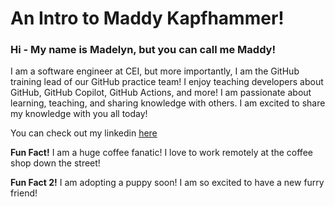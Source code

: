 # An Intro to Maddy Kapfhammer!

### Hi - My name is Madelyn, but you can call me Maddy!

I am a software engineer at CEI, but more importantly, I am the GitHub training lead of our GitHub practice team! I enjoy teaching developers about GitHub, GitHub Copilot, GitHub Actions, and more! I am passionate about learning, teaching, and sharing knowledge with others. I am excited to share my knowledge with you all today!

You can check out my linkedin [here](https://www.linkedin.com/in/mkapfhammer/)

**Fun Fact!** I am a huge coffee fanatic! I love to work remotely at the coffee shop down the street!

**Fun Fact 2!** I am adopting a puppy soon! I am so excited to have a new furry friend!
